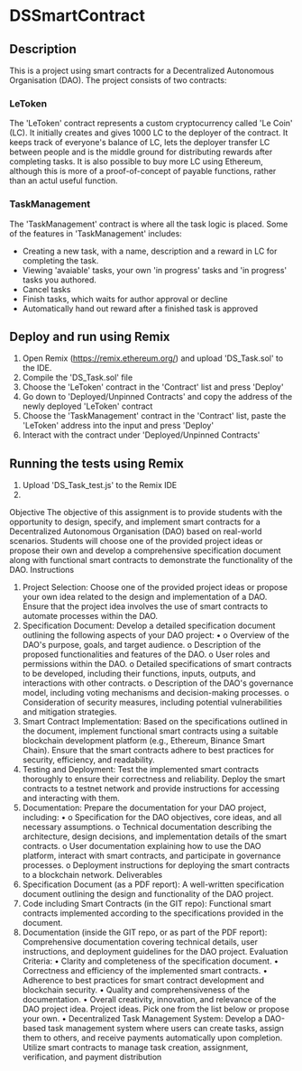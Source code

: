 # DSSmartContract

## Description
This is a project using smart contracts for a Decentralized Autonomous Organisation (DAO). 
The project consists of two contracts:
### LeToken
The 'LeToken' contract represents a custom cryptocurrency called 'Le Coin' (LC). It initially creates and gives 1000 LC to the deployer of the contract. It keeps track of everyone's balance of LC, lets the deployer transfer LC between people and is the middle ground for distributing rewards after completing tasks. It is also possible to buy more LC using Ethereum, although this is more of a proof-of-concept of payable functions, rather than an actul useful function.    
### TaskManagement
The 'TaskManagement' contract is where all the task logic is placed. Some of the features in 'TaskManagement' includes:
- Creating a new task, with a name, description and a reward in LC for completing the task. 
- Viewing 'avaiable' tasks, your own 'in progress' tasks and 'in progress' tasks you authored.
- Cancel tasks
- Finish tasks, which waits for author approval or decline
- Automatically hand out reward after a finished task is approved

## Deploy and run using Remix 
1. Open Remix (https://remix.ethereum.org/) and upload 'DS_Task.sol' to the IDE.
2. Compile the 'DS_Task.sol' file 
3. Choose the 'LeToken' contract in the 'Contract' list and press 'Deploy'
4. Go down to 'Deployed/Unpinned Contracts' and copy the address of the newly deployed 'LeToken' contract
5. Choose the 'TaskManagement' contract in the 'Contract' list, paste the 'LeToken' address into the input and press 'Deploy'
6. Interact with the contract under 'Deployed/Unpinned Contracts'

## Running the tests using Remix
1. Upload 'DS_Task_test.js' to the Remix IDE
2. 



Objective
The objective of this assignment is to provide students with the opportunity to design, specify, and
implement smart contracts for a Decentralized Autonomous Organisation (DAO) based on real-world
scenarios. Students will choose one of the provided project ideas or propose their own and develop a
comprehensive specification document along with functional smart contracts to demonstrate the
functionality of the DAO.
Instructions
1. Project Selection: Choose one of the provided project ideas or propose your own idea
related to the design and implementation of a DAO. Ensure that the project idea involves the
use of smart contracts to automate processes within the DAO.
2. Specification Document: Develop a detailed specification document outlining the following
aspects of your DAO project:
•
o Overview of the DAO's purpose, goals, and target audience.
o Description of the proposed functionalities and features of the DAO.
o User roles and permissions within the DAO.
o Detailed specifications of smart contracts to be developed, including their functions,
inputs, outputs, and interactions with other contracts.
o Description of the DAO's governance model, including voting mechanisms and
decision-making processes.
o Consideration of security measures, including potential vulnerabilities and mitigation
strategies.
3. Smart Contract Implementation: Based on the specifications outlined in the document, implement
functional smart contracts using a suitable blockchain development platform (e.g., Ethereum, Binance
Smart Chain). Ensure that the smart contracts adhere to best practices for security, efficiency, and
readability.
4. Testing and Deployment: Test the implemented smart contracts thoroughly to ensure their
correctness and reliability. Deploy the smart contracts to a testnet network and provide instructions for
accessing and interacting with them.
5. Documentation: Prepare the documentation for your DAO project, including:
•
o Specification for the DAO objectives, core ideas, and all necessary assumptions.
o Technical documentation describing the architecture, design decisions, and
implementation details of the smart contracts.
o User documentation explaining how to use the DAO platform, interact with smart
contracts, and participate in governance processes.
o Deployment instructions for deploying the smart contracts to a blockchain network.
Deliverables
1. Specification Document (as a PDF report): A well-written specification document outlining
the design and functionality of the DAO project.
2. Code including Smart Contracts (in the GIT repo): Functional smart contracts implemented
according to the specifications provided in the document.
3. Documentation (inside the GIT repo, or as part of the PDF report): Comprehensive
documentation covering technical details, user instructions, and deployment guidelines for the
DAO project.
Evaluation Criteria:
• Clarity and completeness of the specification document.
• Correctness and efficiency of the implemented smart contracts.
• Adherence to best practices for smart contract development and blockchain security.
• Quality and comprehensiveness of the documentation.
• Overall creativity, innovation, and relevance of the DAO project idea.
Project ideas. Pick one from the list below or propose your own.
• Decentralized Task Management System: Develop a DAO-based task management system
where users can create tasks, assign them to others, and receive payments automatically
upon completion. Utilize smart contracts to manage task creation, assignment, verification,
and payment distribution
